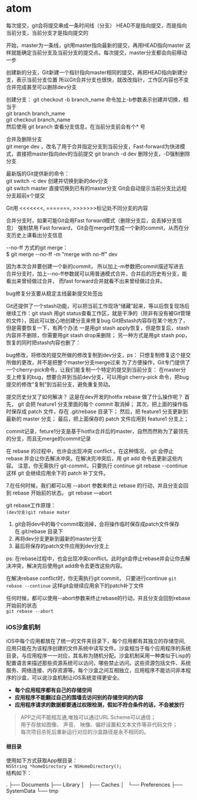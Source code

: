 # atom

每次提交，git会将提交串成一条时间线（分支）
HEAD不是指向提交，而是指向当前分支，当前分支才是指向提交的

开始，master为一条线，git用master指向最新的提交，再用HEAD指向master
这样就能确定当前分支及当前分支的提交点。每次提交，master分支都会向前移动一步

创建新的分支，Git新建一个指针指向master相同的提交，再把HEAD指向新建分支，表示当前分支位置
所以Git合并分支也很快，就改改指针，工作区内容也不变
合并完成甚至可以删除dev分支

创建分支：
git checkout -b branch_name  命令加上-b参数表示创建并切换，相当于   
git branch branch_name   
git checkout branch_name   
然后使用 git branch 查看分支信息，在当前分支前会有个* 号

合并及删除分支   
git merge dev ，改名了用于合并指定分支到当前分支，Fast-forward为快进模式，直接把master指向dev的当前提交
git branch -d dev 删除分支，-D强制删除分支

最新版的Git提供新的命令：   
git switch -c dev 创建并切换到新的dev分支   
git switch master 直接切换到已有的master分支 Git会自动提示当前分支比远程分支超前x个提交

Git用 <<<<<<<, =======, >>>>>>>标记处不同分支的内容

合并分支时，如果可能Git会用Fast forward模式（删除分支后，会丢掉分支信息）
强制禁用 Fast forward， Git会在merge时生成一个新的commit，从而在分支历史上课看出分支信息

--no-ff 方式的git merge：  
$ git merge --no-ff -m "merge with no-ff" dev

因为本次合并要创建一个新的commit， 所以加上-m参数把commit描述写进去   
合并分支时，加上--no-ff参数就可以用普通模式合并，合并后的历史有分支，能看出来曾经做过合并，
而fast forward合并就看不出来曾经做过合并。

bug修复分支要从稳定主线最新提交处签出

Git还提供了一个stash功能，可以把当前工作现场“储藏”起来，等以后恢复现场后继续工作：git stash
用git status查看工作区，就是干净的（除非有没有被Git管理的文件），因此可以放心地创建分支来修复bug
Git把stash内容存在某个地方了，但是需要恢复一下，有两个办法
一是用git stash apply恢复，但是恢复后，stash内容并不删除，你需要用git stash drop来删除；
另一种方式是用git stash pop，恢复的同时把stash内容也删了：

bug修改，将修改的提交所做的修改复制到dev分支，ps： 只想复制修复这个提交所做的更改，并不是把整个master分支merge过来
为了方便操作，Git专门提供了一个cherry-pick命令，让我们能复制一个特定的提交到当前分支：
在master分支上修复的bug，想要合并到当前dev分支，可以用git cherry-pick <commit>命令，把bug提交的修改“复制”到当前分支，避免重复劳动。

提交历史分叉了如何解决？
这是在dev开发的hotfix
rebase 做了什么操作呢？
首先， git 会把 feature1 分支里面的每个 commit 取消掉；
其次，把上面的操作临时保存成 patch 文件，存在 .git/rebase 目录下；
然后，把 feature1 分支更新到最新的 master 分支；
最后，把上面保存的 patch 文件应用到 feature1 分支上；

commit记录，feture1分支是基于hotfix合并后的master，自然而然称为了最领先的分支，而且无merge的commit记录

在 rebase 的过程中，也许会出现冲突 conflict 。在这种情况， git 会停止 rebase 并会让你去解决冲突。在解决完冲突后，用 git add 命令去更新这些内容。
注意，你无需执行 git-commit，只要执行 continue
git rebase --continue
这样 git 会继续应用余下的 patch 补丁文件。

7.在任何时候，我们都可以用 --abort 参数来终止 rebase 的行动，并且分支会回到 rebase 开始前的状态。
git rebase —abort

git rebase工作原理：   
`(dev分支)git rebase mater`   
1. git会将dev中的每个commit取消掉，会将操作临时保存成patch文件保存在.git/rebase 目录下
2. 再将dev分支更新到最新的master分支
3. 最后将保存的patch文件应用到dev分支上

ps: 在rebase过程中，也会出现冲突conflict。此时git会停止rebase并会让你去解决冲突，解决完后使用git add命令去更改这些内容。

在解决rebase conflict时，你无需执行git commit， 只要进行continue `git rebase --continue`
这样git会继续应用余下的patch补丁文件

任何时候，都可以使用--abort参数来终止rebase的行动，并且分支会回到rebase开始前的状态   
`git rebase --abort`



### iOS沙盒机制  
iOS中每个应用都放在了统一的文件夹目录下，每个应用都有其独立的存储空间, 应用只能在为该程序创建的文件系统中读写文件。沙盒相当于每个应用程序的系统目录，与应用程序一一对应，其名称为随机分配。沙盒机制采用一种类似于Lisp的配置语言来描述那些资源系统可以访问，哪些禁止访问。这些资源包括文件、系统服务、网络连接、内存资源等。每个沙盒之间互相独立，应用程序不能访问非本程序的沙盒，可以说沙盒机制让iOS系统变得更安全。  

* **每个应用程序都有自己的存储空间**  
* **应用程序不能翻过自己的围墙去访问别的存储空间的内容**
* **应用程序请求的数据都要通过权限检测，假如不符合条件的话，不会被放行**

> APP之间不能相互通,唯独可以通过URL Scheme可以通信；  
用于存放如图像、 声音、 映像、偏好设置和文本文件等非代码文件；  
每次项目杀死后重新运行对应的沙盒路径是永不相同的。

#### 根目录
使用如下方式获取App根目录：   
`NSString *homeDirectory = NSHomeDirectory();`  
结构如下：  

.
├── Documents
├── Library
│   ├── Caches
│   └── Preferences
├── SystemData
└── tmp  

